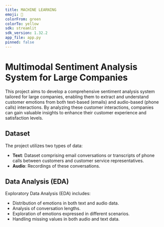 ```yaml
---
title: MACHINE LEARNING
emoji: 🏃
colorFrom: green
colorTo: yellow
sdk: streamlit
sdk_version: 1.32.2
app_file: app.py
pinned: false
---
```


# Multimodal Sentiment Analysis System for Large Companies

This project aims to develop a comprehensive sentiment analysis system tailored for large companies, enabling them to extract and understand customer emotions from both text-based (emails) and audio-based (phone calls) interactions. By analyzing these customer interactions, companies can gain valuable insights to enhance their customer experience and satisfaction levels.

## Dataset
The project utilizes two types of data:
- **Text**: Dataset comprising email conversations or transcripts of phone calls between customers and customer service representatives.
- **Audio**: Recordings of these conversations.

## Data Analysis (EDA)
Exploratory Data Analysis (EDA) includes:
- Distribution of emotions in both text and audio data.
- Analysis of conversation lengths.
- Exploration of emotions expressed in different scenarios.
- Handling missing values in both audio and text data.
